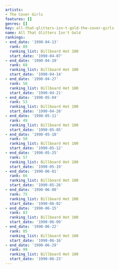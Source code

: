 ```yaml
---
artists:
- The Cover Girls
features: []
genres: []
key: all-that-glitters-isn-t-gold-the-cover-girls
name: All That Glitters Isn't Gold
rankings:
- end_date: '1990-04-13'
  rank: 89
  ranking_list: Billboard Hot 100
  start_date: '1990-04-07'
- end_date: '1990-04-20'
  rank: 68
  ranking_list: Billboard Hot 100
  start_date: '1990-04-14'
- end_date: '1990-04-27'
  rank: 58
  ranking_list: Billboard Hot 100
  start_date: '1990-04-21'
- end_date: '1990-05-04'
  rank: 53
  ranking_list: Billboard Hot 100
  start_date: '1990-04-28'
- end_date: '1990-05-11'
  rank: 49
  ranking_list: Billboard Hot 100
  start_date: '1990-05-05'
- end_date: '1990-05-18'
  rank: 50
  ranking_list: Billboard Hot 100
  start_date: '1990-05-12'
- end_date: '1990-05-25'
  rank: 57
  ranking_list: Billboard Hot 100
  start_date: '1990-05-19'
- end_date: '1990-06-01'
  rank: 66
  ranking_list: Billboard Hot 100
  start_date: '1990-05-26'
- end_date: '1990-06-08'
  rank: 75
  ranking_list: Billboard Hot 100
  start_date: '1990-06-02'
- end_date: '1990-06-15'
  rank: 83
  ranking_list: Billboard Hot 100
  start_date: '1990-06-09'
- end_date: '1990-06-22'
  rank: 85
  ranking_list: Billboard Hot 100
  start_date: '1990-06-16'
- end_date: '1990-06-29'
  rank: 99
  ranking_list: Billboard Hot 100
  start_date: '1990-06-23'
---
```



